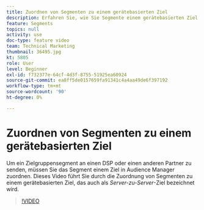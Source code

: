 ```yaml
---
title: Zuordnen von Segmenten zu einem gerätebasierten Ziel
description: Erfahren Sie, wie Sie Segmente einem gerätebasierten Ziel zuordnen, das auch als "_server-to-server_destination"bezeichnet wird. Um ein Zielgruppensegment an einen DSP oder einen anderen Partner zu senden, müssen Sie das Segment einem Ziel in Audience Manager zuordnen.
feature: Segments
topics: null
activity: use
doc-type: feature video
team: Technical Marketing
thumbnail: 36495.jpg
kt: 5805
role: User
level: Beginner
exl-id: f732377e-64cf-4d3f-8755-51925ea60924
source-git-commit: ea8ff5de0157659fa91341c4a4aa49de6f397192
workflow-type: tm+mt
source-wordcount: '90'
ht-degree: 0%

---
```


# Zuordnen von Segmenten zu einem gerätebasierten Ziel

Um ein Zielgruppensegment an einen DSP oder einen anderen Partner zu senden, müssen Sie das Segment einem Ziel in Audience Manager zuordnen. Dieses Video führt Sie durch die Zuordnung von Segmenten zu einem gerätebasierten Ziel, das auch als _Server-zu-Server_-Ziel bezeichnet wird.

>[!VIDEO](https://video.tv.adobe.com/v/36495/?quality=12&learn=on)
